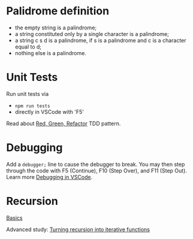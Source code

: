 # Palidrome definition
- the empty string is a palindrome;
- a string constituted only by a single character is a palindrome;
- a string c s d is a palindrome, if s is a palindrome and c is a character equal to d;
- nothing else is a palindrome.

# Unit Tests
Run unit tests via
- `npm run tests`
- directly in VSCode with 'F5'

Read about [Red, Green, Refactor](https://www.codecademy.com/articles/tdd-red-green-refactor) TDD pattern.

# Debugging
Add a `debugger;` line to cause the debugger to break. You may then step through the code with F5 (Continue), F10 (Step Over), and F11 (Step Out). Learn more [Debugging in VSCode](https://code.visualstudio.com/docs/editor/debugging).

# Recursion
[Basics](https://javascript.info/recursion)

Advanced study: [Turning recursion into iterative functions](http://blog.moertel.com/posts/2013-05-11-recursive-to-iterative.html)
